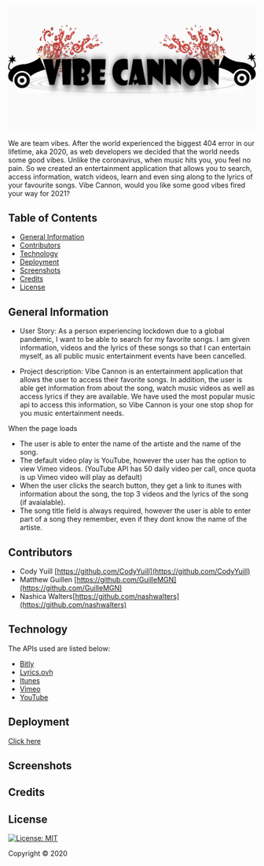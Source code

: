<img src="img/logo.png" alt= "vibe Cannon logo">

We are team vibes.  After the world experienced the biggest 404 error in our lifetime, aka  2020, as web developers we decided that the world needs some good vibes. Unlike the coronavirus, when music hits you, you feel no pain. So we created an entertainment application that allows you to search, access information, watch videos, learn and even sing along to the lyrics of your favourite songs. Vibe Cannon, would you like some good vibes fired your way for 2021?

## Table of Contents
* [General Information](#general-information)
* [Contributors](#contributors)
* [Technology](#technology)
* [Deployment](#deployment)
* [Screenshots](#screenshots)
* [Credits](#credits)
* [License](#license)

## General Information

* User Story:
As a person experiencing lockdown due to a global pandemic, I want to be able to search for my favorite songs. I am given information, videos and the lyrics of these songs so that I can entertain myself, as all public music entertainment events have been cancelled.

* Project description:
Vibe Cannon is an entertainment application that allows the user to access their favorite songs. In addition, the user is able get information from about the song, watch music videos as well as access lyrics if they are available. We have used the most popular music api to access this information, so Vibe Cannon is your one stop shop for you music entertainment needs.

When the page loads
- The user is able to enter the name of the artiste and the name of the song.
- The default video play is YouTube, however the user has the option to view Vimeo videos. (YouTube API has 50 daily video per call, once quota is up Vimeo video will play as default)
- When the user clicks the search button, they get a link to itunes with information about the song, the top 3 videos and the lyrics of the song (if avaialable).
- The song title field is always required, however the user is able to enter part of a song they remember, even if they dont know the name of the artiste.


## Contributors
*  Cody Yuill [https://github.com/CodyYuill](https://github.com/CodyYuill)
*  Matthew Guillen [https://github.com/GuilleMGN](https://github.com/GuilleMGN)
*  Nashica Walters[https://github.com/nashwalters](https://github.com/nashwalters)

## Technology

The APIs used are listed below:

* [Bitly](https://dev.bitly.com/)
* [Lyrics.ovh](https://lyricsovh.docs.apiary.io/#)
* [Itunes](https://affiliate.itunes.apple.com/resources/documentation/itunes-store-web-service-search-api/)
* [Vimeo](https://developer.vimeo.com/)
* [YouTube](https://developers.google.com/youtube/)

## Deployment

[Click here](https://codyyuill.github.io/Vibe-Cannon/)

## Screenshots



## Credits



## License 
[![License: MIT](https://img.shields.io/badge/License-MIT-yellow.svg)](https://opensource.org/licenses/MIT)

Copyright © 2020

